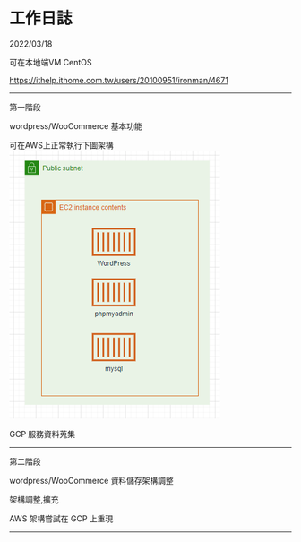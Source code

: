 # 工作日誌

2022/03/18

可在本地端VM CentOS 






https://ithelp.ithome.com.tw/users/20100951/ironman/4671













-----


第一階段

wordpress/WooCommerce 基本功能

可在AWS上正常執行下圖架構
![image20220317181432.png](./fig/image20220317181432.png)

GCP 服務資料蒐集

-----

第二階段

wordpress/WooCommerce 資料儲存架構調整

架構調整,擴充

AWS 架構嘗試在 GCP 上重現

-----










































































